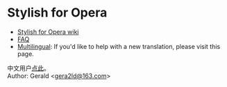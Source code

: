 Stylish for Opera
=================

* [Stylish for Opera wiki](http://github.com/gera2ld/Stylish-for-Opera/wiki)
* [FAQ](http://github.com/gera2ld/Stylish-for-Opera/wiki/FAQ)
* [Multilingual](http://github.com/gera2ld/Stylish-for-Opera/wiki/i18n): If you'd like to help with a new translation, please visit this page.

中文用户[点此](http://gera2ld.blog.163.com/blog/static/188017296201211674945725/)。  
Author: Gerald &lt;<gera2ld@163.com>&gt;
